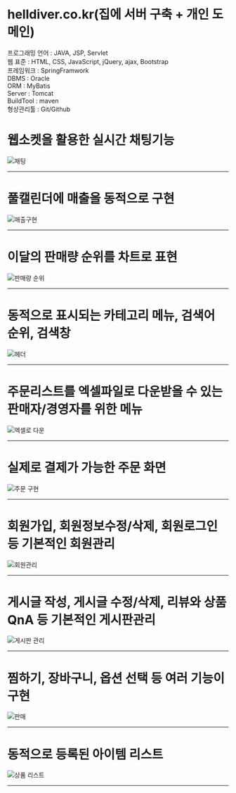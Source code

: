 # helldiver.co.kr(집에 서버 구축 + 개인 도메인) <br>
프로그래밍 언어 : JAVA, JSP, Servlet <br>
웹 표준 : HTML, CSS, JavaScript, jQuery, ajax, Bootstrap <br>
프레임워크 : SpringFramwork <br>
DBMS : Oracle <br>
ORM : MyBatis <br>
Server : Tomcat <br>
BuildTool : maven <br>
형상관리툴 : Git/Github <br>

# 웹소켓을 활용한 실시간 채팅기능
![채팅](https://user-images.githubusercontent.com/96754397/152157339-4a3cd1f4-5148-4f0c-8831-d9e5a2db2837.gif)
<hr>

# 풀캘린더에 매출을 동적으로 구현
![매출구현](https://user-images.githubusercontent.com/96754397/152148402-630b7917-173b-436a-b504-a411b88cdec7.png)
<hr>

# 이달의 판매량 순위를 차트로 표현
![판매량 순위](https://user-images.githubusercontent.com/96754397/152150931-d2f7c5d1-ea82-480a-82ac-a6dbc5294fef.png)
<hr>
	
# 동적으로 표시되는 카테고리 메뉴, 검색어 순위, 검색창		 
![헤더](https://user-images.githubusercontent.com/96754397/152149671-0dacade7-f14d-46e0-8be4-93dab52b336d.png)
<hr>

# 주문리스트를 엑셀파일로 다운받을 수 있는 판매자/경영자를 위한 메뉴
![엑셀로 다운](https://user-images.githubusercontent.com/96754397/152150819-6001fa68-5c36-414b-8f42-40f0fb5525f8.png)
<hr>

# 실제로 결제가 가능한 주문 화면
![주문 구현](https://user-images.githubusercontent.com/96754397/152151648-e8992439-1407-422e-81b9-80e22e9658ec.png)
<hr>

# 회원가입, 회원정보수정/삭제, 회원로그인 등 기본적인 회원관리 
![회원관리](https://user-images.githubusercontent.com/96754397/152151705-b7defd85-564a-4a16-ae0a-747523458987.png)
<hr>

# 게시글 작성, 게시글 수정/삭제, 리뷰와 상품QnA 등 기본적인 게시판관리
![게시판 관리](https://user-images.githubusercontent.com/96754397/152152019-94b507ca-a258-4693-ae36-5c8591eae683.png)
<hr>

# 찜하기, 장바구니, 옵션 선택 등 여러 기능이 구현
![판매](https://user-images.githubusercontent.com/96754397/152152256-73bbd1c1-f299-4155-ab14-1b52fde66176.png)
<hr>

# 동적으로 등록된 아이템 리스트
![상품 리스트](https://user-images.githubusercontent.com/96754397/152152300-bccbfef3-0a7d-4243-838a-c9737c9811de.png)
<hr>
